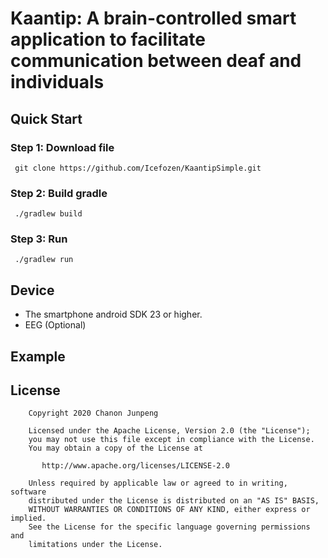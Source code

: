 Kaantip: A brain-controlled smart application to facilitate communication between deaf and individuals
======

Quick Start
-------
### Step 1: Download file
```
 git clone https://github.com/Icefozen/KaantipSimple.git
 ```

### Step 2: Build gradle
```
 ./gradlew build
```

### Step 3: Run
```
 ./gradlew run
```

Device
-------
- The smartphone android SDK 23 or higher.
- EEG (Optional)

Example
-------


License
-------
```
    Copyright 2020 Chanon Junpeng

    Licensed under the Apache License, Version 2.0 (the "License");
    you may not use this file except in compliance with the License.
    You may obtain a copy of the License at

       http://www.apache.org/licenses/LICENSE-2.0

    Unless required by applicable law or agreed to in writing, software
    distributed under the License is distributed on an "AS IS" BASIS,
    WITHOUT WARRANTIES OR CONDITIONS OF ANY KIND, either express or implied.
    See the License for the specific language governing permissions and
    limitations under the License.
```
